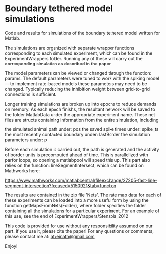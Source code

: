 # Boundary tethered model simulations

Code and results for simulations of the boundary tethered model written for Matlab.

The simulations are organized with separate wrapper functions corresponding to each simulated experiment, which can be found in the ExperimentWrappers folder. Running any of these will carry out the corresponding simulation as described in the paper.

The model parameters can be viewed or changed through the function: params. The default parameters were tuned to work with the spiking model -- to implement rate-based models these parameters may need to be changed. Typically reducing the inhibition weight between grid-to-grid connections is sufficient.

Longer training simulations are broken up into epochs to reduce demands on memory. As each epoch finishs, the resultant network will be saved to the folder MatlabData under the appropriate experiment name. These net files are structs containing information from the entire simulation, including 

the simulated animal path under: 			pos
the saved spike times under: 				spike_ts
the most recently contacted boundary under:		lastBorder
the simulation parameters under:				p

Before each simulation is carried out, the path is generated and the activity of border units is precomputed ahead of time. This is parallelized with parfor loops, so opening a matlabpool will speed this up. This part also relies on the function: lineSegmentIntersect, which can be found on Mathworks here: 

https://www.mathworks.com/matlabcentral/fileexchange/27205-fast-line-segment-intersection?focused=5150921&tab=function

The results are contained in the zip file 'Nets'. The rate map data for each of these experiments can be loaded into a more useful form by using the function getMapsFromNets(Folder), where folder specifies the folder containing all the simulations for a particular experiment. For an example of this use, see the end of ExperimentWrappers/Stensola_2012

This code is provided for use without any responsibility assumed on our part. If you use it, please cite the paper! For any questions or comments, please contact me at: atkeinath@gmail.com

Enjoy!
